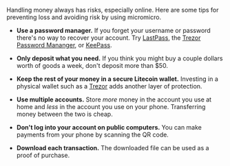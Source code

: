 <!-- Security Best Practices -->

Handling money always has risks, especially online.  Here are some tips for preventing loss and avoiding risk by using micromicro.

* **Use a password manager.** If you forget your username or password there's no way to recover your account.  Try [LastPass](https://www.lastpass.com/), the [Trezor Password Mananger](https://trezor.io/passwords/), or [KeePass](https://keepass.info/).

* **Only deposit what you need.**  If you think you might buy a couple dollars worth of goods a week, don't deposit more than $50.

* **Keep the rest of your money in a secure Litecoin wallet.**  Investing in a physical wallet such as a [Trezor](https://trezor.io/) adds another layer of protection.

* **Use multiple accounts.**  Store _more_ money in the account you use at home and _less_ in the account you use on your phone.  Transferring money between the two is cheap.

* **Don't log into your account on public computers.**  You can make payments from your phone by scanning the QR code.

* **Download each transaction.**  The downloaded file can be used as a proof of purchase.
